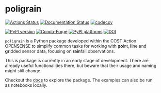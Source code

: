 # poligrain

[![Actions Status][actions-badge]][actions-link]
[![Documentation Status][rtd-badge]][rtd-link]
[![codecov](https://codecov.io/gh/OpenSenseAction/poligrain/graph/badge.svg?token=4DSA7KB3PC)](https://codecov.io/gh/OpenSenseAction/poligrain)

[![PyPI version][pypi-version]][pypi-link]
[![Conda-Forge][conda-badge]][conda-link]
[![PyPI platforms][pypi-platforms]][pypi-link]
[![DOI](https://zenodo.org/badge/DOI/10.5281/zenodo.14177746.svg)](https://doi.org/10.5281/zenodo.14177746)

<!-- SPHINX-START -->

`poligrain` is a Python package developed within the COST Action OPENSENSE to
simplify common tasks for working with **po**int, **li**ne and **gr**idded
sensor data, focusing on **rain**fall observations.

This is package is currently in an early stage of development. There are already
useful functionalities there, but beware that their usage and naming might still
change.

Checkout the [docs](https://poligrain.readthedocs.io/en/latest/index.html) to
explore the package. The examples can also be run as notebooks locally.

<!-- prettier-ignore-start -->
[actions-badge]:            https://github.com/OpenSenseAction/poligrain/workflows/CI/badge.svg
[actions-link]:             https://github.com/OpenSenseAction/poligrain/actions
[conda-badge]:              https://img.shields.io/conda/vn/conda-forge/poligrain
[conda-link]:               https://github.com/conda-forge/poligrain-feedstock
[github-discussions-badge]: https://img.shields.io/static/v1?label=Discussions&message=Ask&color=blue&logo=github
[github-discussions-link]:  https://github.com/OpenSenseAction/poligrain/discussions
[pypi-link]:                https://pypi.org/project/poligrain/
[pypi-platforms]:           https://img.shields.io/pypi/pyversions/poligrain
[pypi-version]:             https://img.shields.io/pypi/v/poligrain
[rtd-badge]:                https://readthedocs.org/projects/poligrain/badge/?version=latest
[rtd-link]:                 https://poligrain.readthedocs.io/en/latest/?badge=latest

<!-- prettier-ignore-end -->
